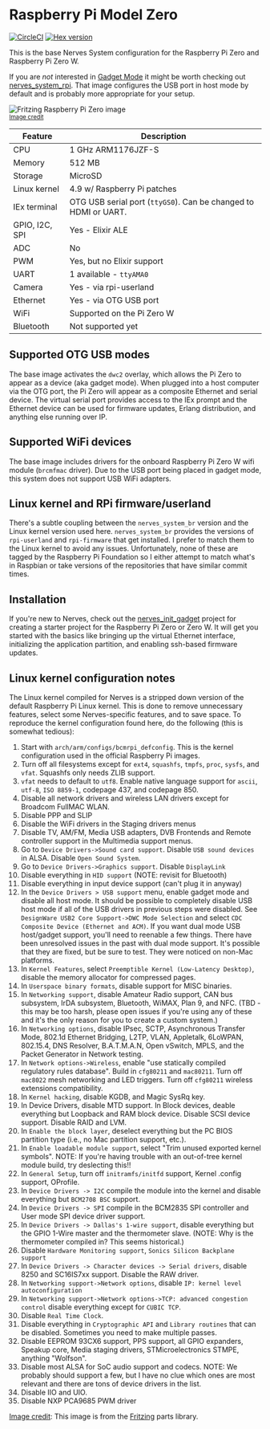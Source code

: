 # Raspberry Pi Model Zero
[![CircleCI](https://circleci.com/gh/nerves-project/nerves_system_rpi0.svg?style=svg)](https://circleci.com/gh/nerves-project/nerves_system_rpi0)
[![Hex version](https://img.shields.io/hexpm/v/nerves_system_rpi0.svg "Hex version")](https://hex.pm/packages/nerves_system_rpi0)

This is the base Nerves System configuration for the Raspberry Pi Zero and
Raspberry Pi Zero W.

If you are *not* interested in [Gadget Mode](http://www.linux-usb.org/gadget/) it might be worth checking out [nerves_system_rpi](https://github.com/nerves-project/nerves_system_rpi).
That image configures the USB port in host mode by default and
is probably more appropriate for your setup.

![Fritzing Raspberry Pi Zero image](assets/images/raspberry-pi-model-zero.png)
<br><sup>[Image credit](#fritzing)</sup>

| Feature              | Description                     |
| -------------------- | ------------------------------- |
| CPU                  | 1 GHz ARM1176JZF-S              |
| Memory               | 512 MB                          |
| Storage              | MicroSD                         |
| Linux kernel         | 4.9 w/ Raspberry Pi patches     |
| IEx terminal         | OTG USB serial port (`ttyGS0`). Can be changed to HDMI or UART. |
| GPIO, I2C, SPI       | Yes - Elixir ALE                |
| ADC                  | No                              |
| PWM                  | Yes, but no Elixir support      |
| UART                 | 1 available - `ttyAMA0`         |
| Camera               | Yes - via rpi-userland          |
| Ethernet             | Yes - via OTG USB port          |
| WiFi                 | Supported on the Pi Zero W      |
| Bluetooth            | Not supported yet               |

## Supported OTG USB modes

The base image activates the `dwc2` overlay, which allows the Pi Zero to appear as a
device (aka gadget mode). When plugged into a host computer via the OTG port, the Pi
Zero will appear as a composite Ethernet and serial device. The virtual serial
port provides access to the IEx prompt and the Ethernet device can be used for
firmware updates, Erlang distribution, and anything else running over IP.

## Supported WiFi devices

The base image includes drivers for the onboard Raspberry Pi Zero W wifi module
(`brcmfmac` driver). Due to the USB port being placed in gadget mode, this
system does not support USB WiFi adapters.

## Linux kernel and RPi firmware/userland

There's a subtle coupling between the `nerves_system_br` version and the Linux
kernel version used here. `nerves_system_br` provides the versions of
`rpi-userland` and `rpi-firmware` that get installed. I prefer to match them to
the Linux kernel to avoid any issues. Unfortunately, none of these are tagged
by the Raspberry Pi Foundation so I either attempt to match what's in Raspbian
or take versions of the repositories that have similar commit times.

## Installation

If you're new to Nerves, check out the
[nerves_init_gadget](https://github.com/fhunleth/nerves_init_gadget) project for
creating a starter project for the Raspberry Pi Zero or Zero W. It will get you
started with the basics like bringing up the virtual Ethernet interface,
initializing the application partition, and enabling ssh-based firmware updates.

## Linux kernel configuration notes

The Linux kernel compiled for Nerves is a stripped down version of the default
Raspberry Pi Linux kernel. This is done to remove unnecessary features, select
some Nerves-specific features, and to save space. To reproduce the kernel
configuration found here, do the following (this is somewhat tedious):

1. Start with `arch/arm/configs/bcmrpi_defconfig`. This is the kernel
   configuration used in the official Raspberry Pi images.
2. Turn off all filesystems except for `ext4`, `squashfs`, `tmpfs`, `proc`,
   `sysfs`, and `vfat`. Squashfs only needs ZLIB support.
3. `vfat` needs to default to `utf8`. Enable native language support for
   `ascii`, `utf-8`, `ISO 8859-1`, codepage 437, and codepage 850.
4. Disable all network drivers and wireless LAN drivers except for Broadcom
   FullMAC WLAN.
5. Disable PPP and SLIP
6. Disable the WiFi drivers in the Staging drivers menus
7. Disable TV, AM/FM, Media USB adapters, DVB Frontends and Remote controller
   support in the Multimedia support menus.
8. Go to `Device Drivers->Sound card support`. Disable `USB sound devices` in
   ALSA. Disable `Open Sound System`.
9. Go to `Device Drivers->Graphics support`. Disable `DisplayLink`
10. Disable everything in `HID support` (NOTE: revisit for Bluetooth)
11. Disable everything in input device support (can't plug it in anyway)
12. In the `Device Drivers > USB support` menu, enable gadget mode and disable
   all host mode. It should be possible to completely disable USB host mode if
   all of the USB drivers in previous steps were disabled. See `DesignWare USB2
   Core Support->DWC Mode Selection` and select `CDC Composite Device (Ethernet
   and ACM)`. If you want dual mode USB host/gadget support, you'll need to
   reenable a few things. There have been unresolved issues in the past with dual
   mode support. It's possible that they are fixed, but be sure to test. They were
   noticed on non-Mac platforms.
13. In `Kernel Features`, select `Preemptible Kernel (Low-Latency Desktop)`,
    disable the memory allocator for compressed pages.
14. In `Userspace binary formats`, disable support for MISC binaries.
15. In `Networking support`, disable Amateur Radio support, CAN bus subsystem,
    IrDA subsystem, Bluetooth, WiMAX, Plan 9, and NFC. (TBD - this may be too
    harsh, please open issues if you're using any of these and it's the only
    reason for you to create a custom system.)
16. In `Networking options`, disable IPsec, SCTP, Asynchronous Transfer Mode,
    802.1d Ethernet Bridging, L2TP, VLAN, Appletalk, 6LoWPAN, 802.15.4, DNS
    Resolver, B.A.T.M.A.N, Open vSwitch, MPLS, and the Packet Generator in Network
    testing.
17. In `Network options->Wireless`, enable "use statically compiled regulatory
    rules database". Build in `cfg80211` and `mac80211`. Turn off `mac8022` mesh
    networking and LED triggers. Turn off `cfg80211` wireless extensions
    compatibility.
18. In `Kernel hacking`, disable KGDB, and Magic SysRq key.
19. In Device Drivers, disable MTD support. In Block devices, deable everything
    but Loopback and RAM block device. Disable SCSI device support. Disable RAID
    and LVM.
20. In `Enable the block layer`, deselect everything but the PC BIOS partition
    type (i.e., no Mac partition support, etc.).
21. In `Enable loadable module support`, select "Trim unused exported kernel
    symbols". NOTE: If you're having trouble with an out-of-tree kernel module
    build, try deslecting this!!
22. In `General Setup`, turn off `initramfs/initfd` support, Kernel .config
    support, OProfile.
23. In `Device Drivers -> I2C` compile the module into the kernel and disable
    everything but `BCM2708 BSC` support.
24. In `Device Drivers -> SPI` compile in the BCM2835 SPI controller and User
    mode SPI device driver support.
25. In `Device Drivers -> Dallas's 1-wire support`, disable everything but the
    GPIO 1-Wire master and the thermometer slave. (NOTE: Why is the thermometer
    compiled in? This seems historical.)
26. Disable `Hardware Monitoring support`, `Sonics Silicon Backplane support`
27. In `Device Drivers -> Character devices -> Serial drivers`, disable 8250 and
    SC16IS7xx support. Disable the RAW driver.
28. In `Networking support->Network options`, disable `IP: kernel level
    autoconfiguration`
29. In `Networking support->Network options->TCP: advanced congestion control`
    disable everything except for `CUBIC TCP`.
30. Disable `Real Time Clock`.
31. Disable everything in `Cryptographic API` and `Library routines` that can be
    disabled. Sometimes you need to make multiple passes.
32. Disable EEPROM 93CX6 support, PPS support, all GPIO expanders, Speakup core,
    Media staging drivers, STMicroelectronics STMPE, anything "Wolfson".
33. Disable most ALSA for SoC audio support and codecs. NOTE: We probably should
    support a few, but I have no clue which ones are most relevant and there are
    tons of device drivers in the list.
34. Disable IIO and UIO.
35. Disable NXP PCA9685 PWM driver


[Image credit](#fritzing): This image is from the [Fritzing](http://fritzing.org/home/) parts library.
